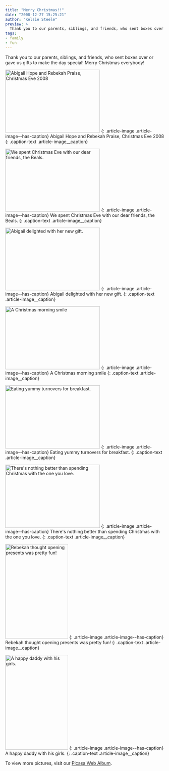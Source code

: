 ```yaml
---
title: "Merry Christmas!!"
date: "2008-12-27 15:25:21"
author: "Kelsie Steele"
preview: >
  Thank you to our parents, siblings, and friends, who sent boxes over or gave us gifts to make the day special! Merry Christmas everybody!
tags:
- family
- fun
---
```


Thank you to our parents, siblings, and friends, who sent boxes over or gave us gifts to make the day special! Merry Christmas everybody!

<a href="//d21yo20tm8bmc2.cloudfront.net/2008/12/dsc_3850.jpg"><img class="size-medium wp-image-192" title="dsc_3850" src="//d21yo20tm8bmc2.cloudfront.net/2008/12/dsc_3850-300x199.jpg" alt="Abigail Hope and Rebekah Praise, Christmas Eve 2008" width="300" height="199" /></a>
{: .article-image .article-image--has-caption}
Abigail Hope and Rebekah Praise, Christmas Eve 2008
{: .caption-text .article-image__caption}

<a href="//d21yo20tm8bmc2.cloudfront.net/2008/12/dsc_39971.jpg"><img class="size-medium wp-image-200" title="dsc_39971" src="//d21yo20tm8bmc2.cloudfront.net/2008/12/dsc_39971-300x199.jpg" alt="We spent Christmas Eve with our dear friends, the Beals." width="300" height="199" /></a>
{: .article-image .article-image--has-caption}
We spent Christmas Eve with our dear friends, the Beals.
{: .caption-text .article-image__caption}

<a href="//d21yo20tm8bmc2.cloudfront.net/2008/12/dsc_39671.jpg"><img class="size-medium wp-image-201" title="dsc_39671" src="//d21yo20tm8bmc2.cloudfront.net/2008/12/dsc_39671-300x198.jpg" alt="Abigail delighted with her new gift." width="300" height="198" /></a>
{: .article-image .article-image--has-caption}
Abigail delighted with her new gift.
{: .caption-text .article-image__caption}

<a href="//d21yo20tm8bmc2.cloudfront.net/2008/12/dsc_4005.jpg"><img class="size-medium wp-image-203" title="dsc_4005" src="//d21yo20tm8bmc2.cloudfront.net/2008/12/dsc_4005-300x199.jpg" alt="A Christmas morning smile" width="300" height="199" /></a>
{: .article-image .article-image--has-caption}
A Christmas morning smile
{: .caption-text .article-image__caption}

<a href="//d21yo20tm8bmc2.cloudfront.net/2008/12/dsc_4108.jpg"><img class="size-medium wp-image-204" title="dsc_4108" src="//d21yo20tm8bmc2.cloudfront.net/2008/12/dsc_4108-300x200.jpg" alt="Eating yummy turnovers for breakfast." width="300" height="200" /></a>
{: .article-image .article-image--has-caption}
Eating yummy turnovers for breakfast.
{: .caption-text .article-image__caption}

<a href="//d21yo20tm8bmc2.cloudfront.net/2008/12/dsc_4138.jpg"><img class="size-medium wp-image-206" title="dsc_4138" src="//d21yo20tm8bmc2.cloudfront.net/2008/12/dsc_4138-300x200.jpg" alt="There's nothing better than spending Christmas with the one you love." width="300" height="200" /></a>
{: .article-image .article-image--has-caption}
There's nothing better than spending Christmas with the one you love.
{: .caption-text .article-image__caption}

<a href="//d21yo20tm8bmc2.cloudfront.net/2008/12/dsc_4200.jpg"><img class="size-medium wp-image-209" title="dsc_4200" src="//d21yo20tm8bmc2.cloudfront.net/2008/12/dsc_4200-199x300.jpg" alt="Rebekah thought opening presents was pretty fun!" width="199" height="300" /></a>
{: .article-image .article-image--has-caption}
Rebekah thought opening presents was pretty fun!
{: .caption-text .article-image__caption}

<a href="//d21yo20tm8bmc2.cloudfront.net/2008/12/dsc_4055.jpg"><img class="size-medium wp-image-212" title="dsc_4055" src="//d21yo20tm8bmc2.cloudfront.net/2008/12/dsc_4055-199x300.jpg" alt="A happy daddy with his girls." width="199" height="300" /></a>
{: .article-image .article-image--has-caption}
A happy daddy with his girls.
{: .caption-text .article-image__caption}

To view more pictures, visit our <a title="Steele Family Photos" href="http://picasaweb.google.com/joshandkels/" target="_blank">Picasa Web Album</a>.
